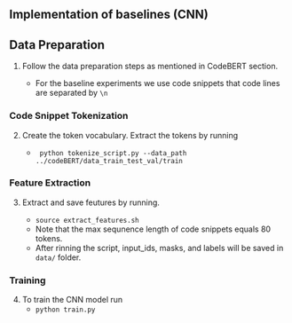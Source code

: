 ## Implementation of baselines (CNN) 



## Data Preparation

1. Follow the data preparation steps as mentioned in CodeBERT section.

    - For the baseline experiments we use code snippets that code lines are separated by ```\n```
    
### Code Snippet Tokenization 

2. Create the token vocabulary. Extract the tokens by running
    
    - ``` python tokenize_script.py --data_path ../codeBERT/data_train_test_val/train```

### Feature Extraction

3. Extract and save feutures by running.

    - ```source extract_features.sh```
    - Note that the max sequnence length of code snippets equals 80 tokens.
    - After rinning the script, input_ids, masks, and labels will be saved in ```data/``` folder.
    
    
### Training

4. To train the CNN model run    
    - ```python train.py```



